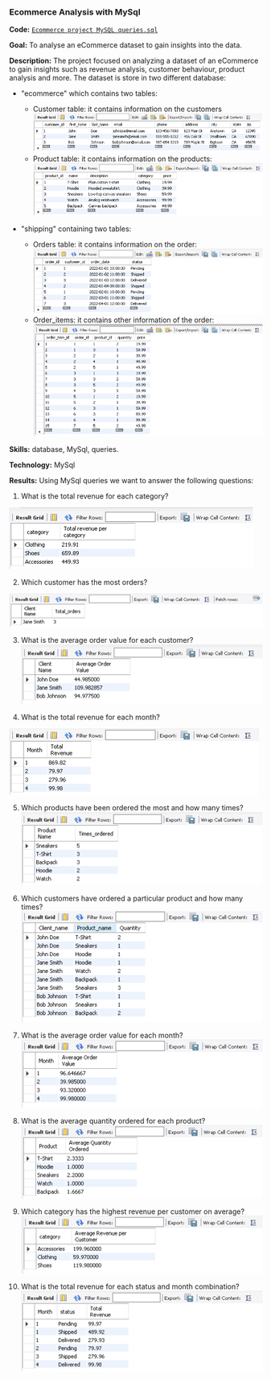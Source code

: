 ### Ecommerce Analysis with MySql
**Code:** [`Ecommerce project MySQL queries.sql`](https://github.com/SerenaLangiano/Portfolio-Projects/blob/main/Ecommerce-Analysis/Ecommerce%20project%20MySQL%20queries.sql)

**Goal:** To analyse an eCommerce dataset to gain insights into the data.

**Description:** The project focused on analyzing a dataset of an eCommerce to gain insights such as revenue analysis, customer behaviour, product analysis and more. The dataset is store in two different database:
- "ecommerce" which contains two tables:
	- Customer table: it contains information on the customers 
	  ![Alt text](https://github.com/SerenaLangiano/Portfolio-Projects/blob/5f59f0f21546bc755187c409ff9a8932cc669a1f/Ecommerce-Analysis/Pictures/Customers_table.png)
	- Product table: it contains information on the products:
	  ![Alt text](https://github.com/SerenaLangiano/Portfolio-Projects/blob/5f59f0f21546bc755187c409ff9a8932cc669a1f/Ecommerce-Analysis/Pictures/Products_table.png)
   
- "shipping" containing two tables:
	- Orders table: it contains information on the order:
	![Alt text](https://github.com/SerenaLangiano/Portfolio-Projects/blob/5f59f0f21546bc755187c409ff9a8932cc669a1f/Ecommerce-Analysis/Pictures/Orders_table.png)
	- Order_items: it contains other information of the order:
 	![Alt text](https://github.com/SerenaLangiano/Portfolio-Projects/blob/5f59f0f21546bc755187c409ff9a8932cc669a1f/Ecommerce-Analysis/Pictures/Orders_items_table.png) 

**Skills:** database, MySql, queries.

**Technology:** MySql

**Results:** Using MySql queries we want to answer the following questions:
1.	What is the total revenue for each category?
	
 ![Alt text](https://github.com/SerenaLangiano/Portfolio-Projects/blob/5f59f0f21546bc755187c409ff9a8932cc669a1f/Ecommerce-Analysis/Pictures/Question1.png)

2.	Which customer has the most orders?
	
 ![Alt text](https://github.com/SerenaLangiano/Portfolio-Projects/blob/5f59f0f21546bc755187c409ff9a8932cc669a1f/Ecommerce-Analysis/Pictures/Question2.png)
 
3.	What is the average order value for each customer?	
	![Alt text](https://github.com/SerenaLangiano/Portfolio-Projects/blob/5f59f0f21546bc755187c409ff9a8932cc669a1f/Ecommerce-Analysis/Pictures/Question3.png)
 
4.	What is the total revenue for each month?
	
 ![Alt text](https://github.com/SerenaLangiano/Portfolio-Projects/blob/5f59f0f21546bc755187c409ff9a8932cc669a1f/Ecommerce-Analysis/Pictures/Question4.png)
 
5.	Which products have been ordered the most and how many times?
	![Alt text](https://github.com/SerenaLangiano/Portfolio-Projects/blob/5f59f0f21546bc755187c409ff9a8932cc669a1f/Ecommerce-Analysis/Pictures/Question5.png)
 
6.	Which customers have ordered a particular product and how many times?
	![Alt text](https://github.com/SerenaLangiano/Portfolio-Projects/blob/5f59f0f21546bc755187c409ff9a8932cc669a1f/Ecommerce-Analysis/Pictures/Question6.png)
 
7.	What is the average order value for each month?
	![Alt text](https://github.com/SerenaLangiano/Portfolio-Projects/blob/5f59f0f21546bc755187c409ff9a8932cc669a1f/Ecommerce-Analysis/Pictures/Question7.png)
 
8.	What is the average quantity ordered for each product?
	![Alt text](https://github.com/SerenaLangiano/Portfolio-Projects/blob/5f59f0f21546bc755187c409ff9a8932cc669a1f/Ecommerce-Analysis/Pictures/Question8.png)
 
9.	Which category has the highest revenue per customer on average?
	![Alt text](https://github.com/SerenaLangiano/Portfolio-Projects/blob/5f59f0f21546bc755187c409ff9a8932cc669a1f/Ecommerce-Analysis/Pictures/Question9.png)
 
10.	What is the total revenue for each status and month combination?
	![Alt text](https://github.com/SerenaLangiano/Portfolio-Projects/blob/5f59f0f21546bc755187c409ff9a8932cc669a1f/Ecommerce-Analysis/Pictures/Question10.png)

